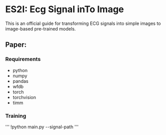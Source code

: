 # ES2I: Ecg Signal inTo Image
This is an official guide for transforming ECG signals into simple images to image-based pre-trained models.

Paper: 
---
### Requirements
* python
* numpy
* pandas
* wfdb
* torch
* torchvision
* timm

### Training
'''
!python main.py --signal-path 
'''
